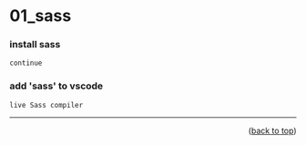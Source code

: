 <a name="topage"></a>

# 01_sass

### install sass

```
continue
```

### add 'sass' to vscode

```
live Sass compiler
```


----

<p align="right">(<a href="#topage">back to top</a>)</p>
<br/>
<br/>
